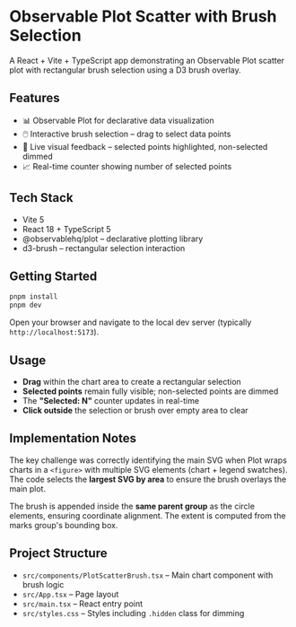 # Observable Plot Scatter with Brush Selection

A React + Vite + TypeScript app demonstrating an Observable Plot scatter plot with rectangular brush selection using a D3 brush overlay.

## Features

- 📊 Observable Plot for declarative data visualization
- 🖱️ Interactive brush selection – drag to select data points
- 🎨 Live visual feedback – selected points highlighted, non-selected dimmed
- 📈 Real-time counter showing number of selected points

## Tech Stack

- Vite 5
- React 18 + TypeScript 5
- @observablehq/plot – declarative plotting library
- d3-brush – rectangular selection interaction

## Getting Started

```sh
pnpm install
pnpm dev
```

Open your browser and navigate to the local dev server (typically `http://localhost:5173`).

## Usage

- **Drag** within the chart area to create a rectangular selection
- **Selected points** remain fully visible; non-selected points are dimmed
- The **"Selected: N"** counter updates in real-time
- **Click outside** the selection or brush over empty area to clear

## Implementation Notes

The key challenge was correctly identifying the main SVG when Plot wraps charts in a `<figure>` with multiple SVG elements (chart + legend swatches). The code selects the **largest SVG by area** to ensure the brush overlays the main plot.

The brush is appended inside the **same parent group** as the circle elements, ensuring coordinate alignment. The extent is computed from the marks group's bounding box.

## Project Structure

- `src/components/PlotScatterBrush.tsx` – Main chart component with brush logic
- `src/App.tsx` – Page layout
- `src/main.tsx` – React entry point
- `src/styles.css` – Styles including `.hidden` class for dimming
